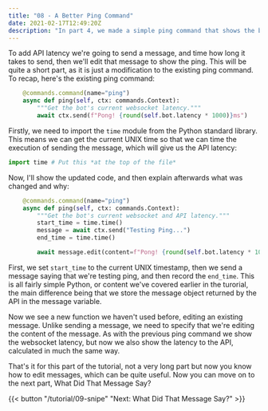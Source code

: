 ```yaml
---
title: "08 - A Better Ping Command"
date: 2021-02-17T12:49:20Z
description: "In part 4, we made a simple ping command that shows the bot's websocket latency to the gateway, which in itself can be useful for seeing the latency, but it doesn't show API ping, which is another major factor in the bot's latency."
---
```


To add API latency we're going to send a message, and time how long it takes to send, then we'll edit that message to show the ping. This will be quite a short part, as it is just a modification to the existing ping command. To recap, here's the existing ping command:

```py
    @commands.command(name="ping")
    async def ping(self, ctx: commands.Context):
        """Get the bot's current websocket latency."""
        await ctx.send(f"Pong! {round(self.bot.latency * 1000)}ms")
```

Firstly, we need to import the `time` module from the Python standard library. This means we can get the current UNIX time so that we can time the execution of sending the message, which will give us the API latency:

```py
import time # Put this *at the top of the file*
```

Now, I'll show the updated code, and then explain afterwards what was changed and why:

```py
    @commands.command(name="ping")
    async def ping(self, ctx: commands.Context):
        """Get the bot's current websocket and API latency."""
        start_time = time.time()
        message = await ctx.send("Testing Ping...")
        end_time = time.time()

        await message.edit(content=f"Pong! {round(self.bot.latency * 1000)}ms\nAPI: {round((end_time - start_time) * 1000)}ms")
```

First, we set `start_time` to the current UNIX timestamp, then we send a message saying that we're testing ping, and then record the `end_time`. This is all fairly simple Python, or content we've covered earlier in the turorial, the main difference being that we store the message object returned by the API in the message variable.

Now we see a new function we haven't used before, editing an existing message. Unlike sending a message, we need to specify that we're editing the content of the message. As with the previous ping command we show the websocket latency, but now we also show the latency to the API, calculated in much the same way.

That's it for this part of the tutorial, not a very long part but now you know how to edit messages, which can be quite useful. Now you can move on to the next part, What Did That Message Say?

{{< button "/tutorial/09-snipe" "Next: What Did That Message Say?" >}}

